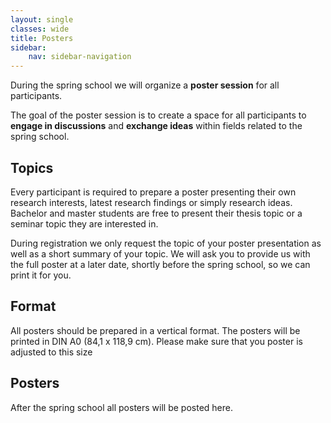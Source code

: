 ```yaml
---
layout: single
classes: wide
title: Posters
sidebar:
    nav: sidebar-navigation
---
```


During the spring school we will organize a **poster session** for all participants. 

The goal of the poster session is to create a space for all participants to **engage in discussions** and **exchange ideas** within fields related to the spring school.

## Topics
Every participant is required to prepare a poster presenting their own research interests, latest research findings or simply research ideas. 
Bachelor and master students are free to present their thesis topic or a seminar topic they are interested in.

During registration we only request the topic of your poster presentation as well as a short summary of your topic. We will ask you to provide us with the full poster at a later date, shortly before the spring school, so we can print it for you.

## Format
All posters should be prepared in a vertical format. 
The posters will be printed in DIN A0 (84,1 x 118,9 cm). 
Please make sure that you poster is adjusted to this size

## Posters
After the spring school all posters will be posted here.